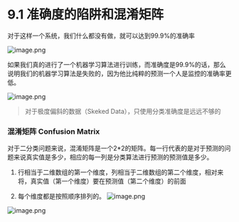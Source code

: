 # 9.1 准确度的陷阱和混淆矩阵


对于这样一个系统，我们什么都没有做，就可以达到99.9%的准确率

![image.png](https://upload-images.jianshu.io/upload_images/7220971-6e54be029fdeebbd.png?imageMogr2/auto-orient/strip%7CimageView2/2/w/1240)

如果我们真的进行了一个机器学习算法进行训练，而准确度是99.9%的话，那么说明我们的机器学习算法是失败的，因为他比纯粹的预测一个人是监控的准确率更低。

![image.png](https://upload-images.jianshu.io/upload_images/7220971-243bc27c600d53aa.png?imageMogr2/auto-orient/strip%7CimageView2/2/w/1240)




> 对于极度偏斜的数据（Skeked Data），只使用分类准确度是远远不够的


### 混淆矩阵 Confusion Matrix

对于二分类问题来说，混淆矩阵是一个2*2的矩阵。每一行代表的是对于预测的问题来说真实值是多少，相应的每一列是分类算法进行预测的预测值是多少。

1. 行相当于二维数组的第一个维度，列相当于二维数组的第二个维度，相对来将，真实值（第一个维度）要在预测值（第二个维度）的前面

1. 每个维度都是按照顺序排列的。
![image.png](https://upload-images.jianshu.io/upload_images/7220971-64ff8353cdce5a54.png?imageMogr2/auto-orient/strip%7CimageView2/2/w/1240)

![image.png](https://upload-images.jianshu.io/upload_images/7220971-9f12634042a37c94.png?imageMogr2/auto-orient/strip%7CimageView2/2/w/1240)
